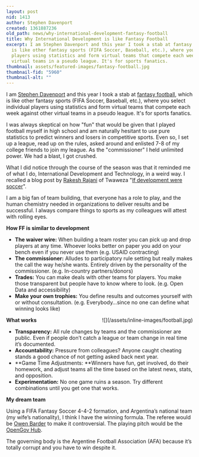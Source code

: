 ```yaml
---
layout: post
nid: 1413
author: Stephen Davenport
created: 1361887236
old_path: news/why-international-development-fantasy-football
title: Why International Development is like Fantasy Football
excerpt: I am Stephen Davenport and this year I took a stab at fantasy football, which
  is like other fantasy sports (FIFA Soccer, Baseball, etc.), where you select individual
  players using statistics and form virtual teams that compete each week against other
  virtual teams in a pseudo league. It's for sports fanatics.
thumbnail: assets/featured-images/fantasy-football.jpg
thumbnail-fid: "5960"
thumbnail-alt: ""
---
```


I am [Stephen Davenport](https://twitter.com/davenportsteve) and this year I took a stab at [fantasy football](http://en.wikipedia.org/wiki/Fantasy_football_(American)), which is like other fantasy sports (FIFA Soccer, Baseball, etc.), where you select individual players using statistics and form virtual teams that compete each week against other virtual teams in a pseudo league. It's for sports fanatics.

I was always skeptical on how "fun" that would be given that I played football myself in high school and am naturally hesitant to use pure statistics to predict winners and losers in competitive sports. Even so, I set up a league, read up on the rules, asked around and enlisted 7-8 of my college friends to join my league. As the "commissioner" I held unlimited power. We had a blast, I got crushed.

What I did notice through the course of the season was that it reminded me of what I do, International Development and Technology, in a weird way. I recalled a blog post by [Rakesh Rajani](https://twitter.com/rakeshrajani) of Twaweza "[If development were soccer](http://blog.usaid.gov/2012/06/if-development-were-soccer/)".

I am a big fan of team building, that everyone has a role to play, and the human chemistry needed in organizations to deliver results and be successful. I always compare things to sports as my colleagues will attest with rolling eyes.

**How FF is similar to development**

- **The waiver wire:** When building a team roster you can pick up and drop players at any time. Whoever looks better on paper you add on your bench even if you never use them (e.g. USAID contracting)
- **The commissioner:** Alludes to participatory rule setting but really makes the call the way he/she wants. Entirely driven by the personality of the commissioner. (e.g. In-country partners/donors)
- **Trades:** You can make deals with other teams for players. You make those transparent but people have to know where to look. (e.g. Open Data and accessibility)
- **Make your own trophies:** You define results and outcomes yourself with or without consultation. (e.g. Everybody…since no one can define what winning looks like)

<div style="float:right;margin-left:10px;margin-bottom:5px;">![](/assets/inline-images/football.jpg)</div>

**What works**

- **Transparency:** All rule changes by teams and the commissioner are public. Even if people don’t catch a league or team change in real time it’s documented.
- **Accountability:** Pressure from colleagues? Anyone caught cheating stands a good chance of not getting asked back next year.
- **Game Time Adjustments: **Winners have fun, get involved, do their homework, and adjust teams all the time based on the latest news, stats, and opposition.
- **Experimentation:** No one game ruins a season. Try different combinations until you get one that works.

**My dream team**

Using a FIFA Fantasy Soccer 4-4-2 formation, and Argentina’s national team (my wife’s nationality), I think I have the winning formula. The referee would be [Owen Barder](https://twitter.com/owenbarder) to make it controversial. The playing pitch would be the [OpenGov Hub](http://www.opengovhub.org).

The governing body is the Argentine Football Association (AFA) because it’s totally corrupt and you have to win despite it.
